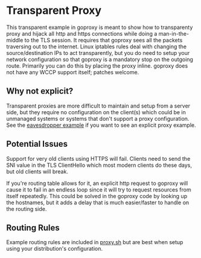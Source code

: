 # Transparent Proxy

This transparent example in goproxy is meant to show how to transparenty proxy and hijack all http and https connections while doing a man-in-the-middle to the TLS session.  It requires that goproxy sees all the packets traversing out to the internet.  Linux iptables rules deal with changing the source/destination IPs to act transparently, but you do need to setup your network configuration so that goproxy is a mandatory stop on the outgoing route.  Primarily you can do this by placing the proxy inline.  goproxy does not have any WCCP support itself; patches welcome.

## Why not explicit?

Transparent proxies are more difficult to maintain and setup from a server side, but they require no configuration on the client(s) which could be in unmanaged systems or systems that don't support a proxy configuration.  See the [eavesdropper example](https://github.com/stoplightio/goproxy/blob/master/examples/goproxy-eavesdropper/main.go) if you want to see an explicit proxy example.

## Potential Issues

Support for very old clients using HTTPS will fail.  Clients need to send the SNI value in the TLS ClientHello which most modern clients do these days, but old clients will break.

If you're routing table allows for it, an explicit http request to goproxy will cause it to fail in an endless loop since it will try to request resources from itself repeatedly.  This could be solved in the goproxy code by looking up the hostnames, but it adds a delay that is much easier/faster to handle on the routing side.

## Routing Rules

Example routing rules are included in [proxy.sh](https://github.com/stoplightio/goproxy/blob/master/examples/goproxy-transparent/proxy.sh) but are best when setup using your distribution's configuration.
